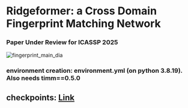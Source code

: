 # Ridgeformer: a Cross Domain Fingerprint Matching Network

### Paper Under Review for ICASSP 2025

![fingerprint_main_dia](https://github.com/user-attachments/assets/5bdb4d46-5cea-4ca2-a001-8406689543cb)

### environment creation: environment.yml (on python 3.8.19). Also needs timm==0.5.0

## checkpoints: [Link](https://buffalo.box.com/s/8wmvwhmvbmfsy8j7lr7ppa30bxe3hvws)
